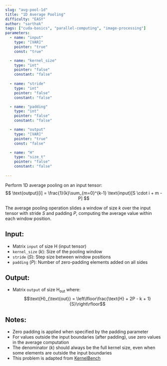 ```yaml
---
slug: "avg-pool-1d"
title: "1D Average Pooling"
difficulty: "EASY" 
author: "sarthak"
tags: ["cuda-basics", "parallel-computing", "image-processing"]
parameters:
  - name: "input"
    type: "[VAR]"
    pointer: "true"
    const: "true"

  - name: "kernel_size"
    type: "int"
    pointer: "false"
    constant: "false"
    
  - name: "stride" 
    type: "int"
    pointer: "false"
    constant: "false"

  - name: "padding"
    type: "int"
    pointer: "false"
    constant: "false"

  - name: "output" 
    type: "[VAR]"
    pointer: "true"
    const: "false"

  - name: "H"
    type: "size_t"
    pointer: "false"
    constant: "false"
    
---
```


Perform 1D average pooling on an input tensor:
$$
\text{output}[i] = \frac{1}{k}\sum_{m=0}^{k-1} \text{input}[S \cdot i + m - P]
$$

The average pooling operation slides a window of size $k$ over the input tensor with stride $S$ and padding $P$, computing the average value within each window position.

## Input:
- Matrix `input` of size $\text{H}$ (input tensor)
- `kernel_size` ($k$): Size of the pooling window
- `stride` ($S$): Step size between window positions
- `padding` ($P$): Number of zero-padding elements added on all sides

## Output:
- Matrix `output` of size $\text{H}_{\text{out}}$ where:
  $$\text{H}_{\text{out}} = \left\lfloor\frac{\text{H} + 2P - k + 1}{S}\right\rfloor$$

## Notes:
- Zero padding is applied when specified by the padding parameter
- For values outside the input boundaries (after padding), use zero values in the average computation
- The denominator ($k$) should always be the full kernel size, even when some elements are outside the input boundaries
- This problem is adapted from [KernelBench](https://github.com/ScalingIntelligence/KernelBench/blob/main/KernelBench/level1/44_Average_Pooling_1D.py)